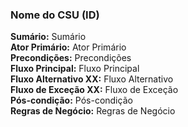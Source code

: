 ### Nome do CSU (ID) ###
**Sumário:** Sumário  
**Ator Primário:** Ator Primário  
**Precondições:** Precondições  
**Fluxo Principal:** Fluxo Principal  
**Fluxo Alternativo XX:** Fluxo Alternativo  
**Fluxo de Exceção XX:** Fluxo de Exceção  
**Pós-condição:** Pós-condição  
**Regras de Negócio:** Regras de Negócio  